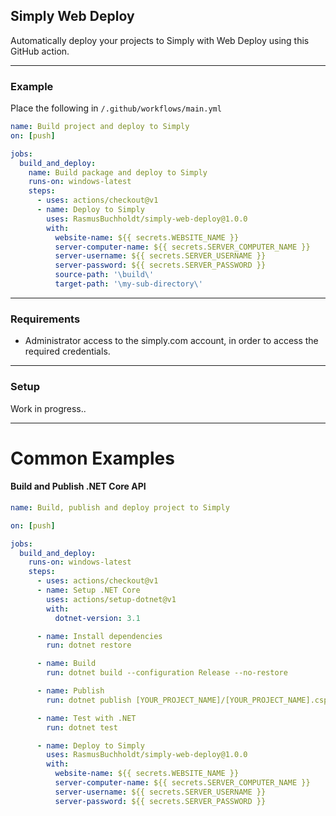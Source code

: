 ## Simply Web Deploy
Automatically deploy your projects to Simply with Web Deploy using this GitHub action.

---

### Example
Place the following in `/.github/workflows/main.yml`
```yml
name: Build project and deploy to Simply
on: [push]

jobs:
  build_and_deploy:
    name: Build package and deploy to Simply
    runs-on: windows-latest
    steps:
      - uses: actions/checkout@v1
      - name: Deploy to Simply
        uses: RasmusBuchholdt/simply-web-deploy@1.0.0
        with:
          website-name: ${{ secrets.WEBSITE_NAME }}
          server-computer-name: ${{ secrets.SERVER_COMPUTER_NAME }}
          server-username: ${{ secrets.SERVER_USERNAME }}
          server-password: ${{ secrets.SERVER_PASSWORD }}
          source-path: '\build\'
          target-path: '\my-sub-directory\'
```

---

### Requirements
- Administrator access to the simply.com account, in order to access the required credentials.

---

### Setup
Work in progress..

---

# Common Examples
#### Build and Publish .NET Core API

```yml
name: Build, publish and deploy project to Simply

on: [push]

jobs:
  build_and_deploy:
    runs-on: windows-latest
    steps:
      - uses: actions/checkout@v1
      - name: Setup .NET Core
        uses: actions/setup-dotnet@v1
        with:
          dotnet-version: 3.1

      - name: Install dependencies
        run: dotnet restore

      - name: Build
        run: dotnet build --configuration Release --no-restore

      - name: Publish
        run: dotnet publish [YOUR_PROJECT_NAME]/[YOUR_PROJECT_NAME].csproj --configuration Release --framework netcoreapp3.1 --output ./publish --runtime win-x86 --self-contained true -p:PublishTrimmed=false -p:PublishSingleFile=false

      - name: Test with .NET
        run: dotnet test

      - name: Deploy to Simply
        uses: RasmusBuchholdt/simply-web-deploy@1.0.0
        with:
          website-name: ${{ secrets.WEBSITE_NAME }}
          server-computer-name: ${{ secrets.SERVER_COMPUTER_NAME }}
          server-username: ${{ secrets.SERVER_USERNAME }}
          server-password: ${{ secrets.SERVER_PASSWORD }}
```